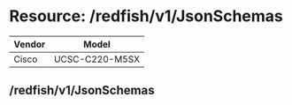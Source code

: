 # Resource: /redfish/v1/JsonSchemas

Vendor | Model
--- | ---
Cisco | UCSC-C220-M5SX

## /redfish/v1/JsonSchemas

```
```


